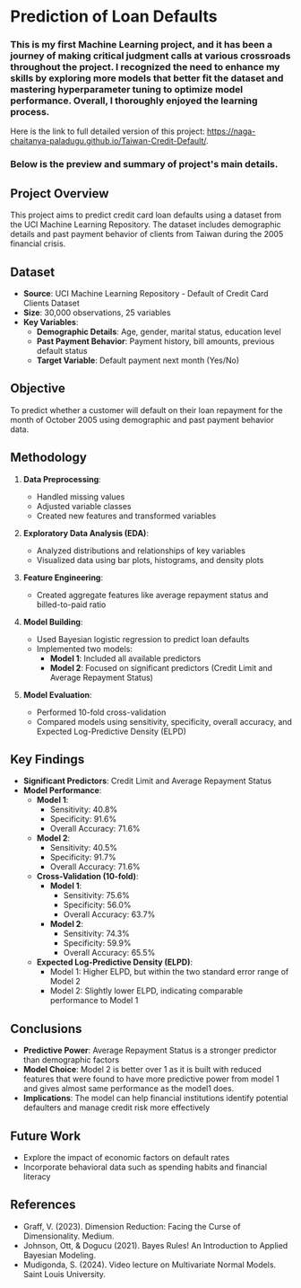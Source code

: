 # Prediction of Loan Defaults

### This is my first Machine Learning project, and it has been a journey of making critical judgment calls at various crossroads throughout the project. I recognized the need to enhance my skills by exploring more models that better fit the dataset and mastering hyperparameter tuning to optimize model performance. Overall, I thoroughly enjoyed the learning process.

Here is the link to full detailed version of this project: https://naga-chaitanya-paladugu.github.io/Taiwan-Credit-Default/.

### Below is the preview and summary of project's main details.
## Project Overview
This project aims to predict credit card loan defaults using a dataset from the UCI Machine Learning Repository. The dataset includes demographic details and past payment behavior of clients from Taiwan during the 2005 financial crisis.

## Dataset
- **Source**: UCI Machine Learning Repository - Default of Credit Card Clients Dataset
- **Size**: 30,000 observations, 25 variables
- **Key Variables**:
  - **Demographic Details**: Age, gender, marital status, education level
  - **Past Payment Behavior**: Payment history, bill amounts, previous default status
  - **Target Variable**: Default payment next month (Yes/No)

## Objective
To predict whether a customer will default on their loan repayment for the month of October 2005 using demographic and past payment behavior data.

## Methodology
1. **Data Preprocessing**:
   - Handled missing values
   - Adjusted variable classes
   - Created new features and transformed variables

2. **Exploratory Data Analysis (EDA)**:
   - Analyzed distributions and relationships of key variables
   - Visualized data using bar plots, histograms, and density plots

3. **Feature Engineering**:
   - Created aggregate features like average repayment status and billed-to-paid ratio

4. **Model Building**:
   - Used Bayesian logistic regression to predict loan defaults
   - Implemented two models:
     - **Model 1**: Included all available predictors
     - **Model 2**: Focused on significant predictors (Credit Limit and Average Repayment Status)

5. **Model Evaluation**:
   - Performed 10-fold cross-validation
   - Compared models using sensitivity, specificity, overall accuracy, and Expected Log-Predictive Density (ELPD)

## Key Findings
- **Significant Predictors**: Credit Limit and Average Repayment Status
- **Model Performance**:
  - **Model 1**:
    - Sensitivity: 40.8%
    - Specificity: 91.6%
    - Overall Accuracy: 71.6%
  - **Model 2**:
    - Sensitivity: 40.5%
    - Specificity: 91.7%
    - Overall Accuracy: 71.6%
  - **Cross-Validation (10-fold)**:
    - **Model 1**:
      - Sensitivity: 75.6%
      - Specificity: 56.0%
      - Overall Accuracy: 63.7%
    - **Model 2**:
      - Sensitivity: 74.3%
      - Specificity: 59.9%
      - Overall Accuracy: 65.5%
  - **Expected Log-Predictive Density (ELPD)**:
    - Model 1: Higher ELPD, but within the two standard error range of Model 2
    - Model 2: Slightly lower ELPD, indicating comparable performance to Model 1

## Conclusions
- **Predictive Power**: Average Repayment Status is a stronger predictor than demographic factors
- **Model Choice**: Model 2 is better over 1 as it is built with reduced features that were found to have more predictive power from model 1 and gives almost same performance as the model1 does.
- **Implications**: The model can help financial institutions identify potential defaulters and manage credit risk more effectively

## Future Work
- Explore the impact of economic factors on default rates
- Incorporate behavioral data such as spending habits and financial literacy

## References
- Graff, V. (2023). Dimension Reduction: Facing the Curse of Dimensionality. Medium.
- Johnson, Ott, & Dogucu (2021). Bayes Rules! An Introduction to Applied Bayesian Modeling.
- Mudigonda, S. (2024). Video lecture on Multivariate Normal Models. Saint Louis University.

